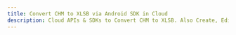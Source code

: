 ---title: Convert CHM to XLSB via Android SDK in Clouddescription: Cloud APIs & SDKs to Convert CHM to XLSB. Also Create, Edit & Render Microsoft Word & OpenOffice documents in the Cloud.---